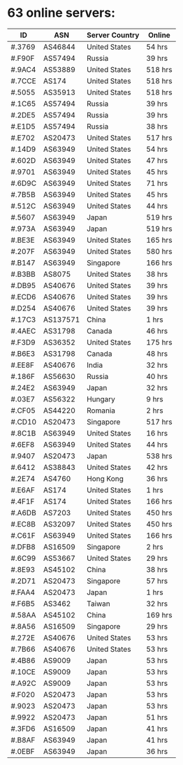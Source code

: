 # 63 online servers:

| ID | ASN | Server Country | Online |
| ------ | ------ | ------ | ------ |
| #.3769 | AS46844 | United States | 54 hrs |
| #.F90F | AS57494 | Russia | 39 hrs |
| #.9AC4 | AS53889 | United States | 518 hrs |
| #.7CCE | AS174 | United States | 518 hrs |
| #.5055 | AS35913 | United States | 518 hrs |
| #.1C65 | AS57494 | Russia | 39 hrs |
| #.2DE5 | AS57494 | Russia | 39 hrs |
| #.E1D5 | AS57494 | Russia | 38 hrs |
| #.E702 | AS20473 | United States | 517 hrs |
| #.14D9 | AS63949 | United States | 54 hrs |
| #.602D | AS63949 | United States | 47 hrs |
| #.9701 | AS63949 | United States | 45 hrs |
| #.6D9C | AS63949 | United States | 71 hrs |
| #.7B5B | AS63949 | United States | 45 hrs |
| #.512C | AS63949 | United States | 44 hrs |
| #.5607 | AS63949 | Japan | 519 hrs |
| #.973A | AS63949 | Japan | 519 hrs |
| #.BE3E | AS63949 | United States | 165 hrs |
| #.207F | AS63949 | United States | 580 hrs |
| #.B147 | AS63949 | Singapore | 166 hrs |
| #.B3BB | AS8075 | United States | 38 hrs |
| #.DB95 | AS40676 | United States | 39 hrs |
| #.ECD6 | AS40676 | United States | 39 hrs |
| #.D254 | AS40676 | United States | 39 hrs |
| #.17C3 | AS137571 | China | 1 hrs |
| #.4AEC | AS31798 | Canada | 46 hrs |
| #.F3D9 | AS36352 | United States | 175 hrs |
| #.B6E3 | AS31798 | Canada | 48 hrs |
| #.EE8F | AS40676 | India | 32 hrs |
| #.186F | AS56630 | Russia | 40 hrs |
| #.24E2 | AS63949 | Japan | 32 hrs |
| #.03E7 | AS56322 | Hungary | 9 hrs |
| #.CF05 | AS44220 | Romania | 2 hrs |
| #.CD10 | AS20473 | Singapore | 517 hrs |
| #.8C1B | AS63949 | United States | 16 hrs |
| #.6EF8 | AS63949 | United States | 44 hrs |
| #.9407 | AS20473 | Japan | 538 hrs |
| #.6412 | AS38843 | United States | 42 hrs |
| #.2E74 | AS4760 | Hong Kong | 36 hrs |
| #.E6AF | AS174 | United States | 1 hrs |
| #.4F1F | AS174 | United States | 166 hrs |
| #.A6DB | AS7203 | United States | 450 hrs |
| #.EC8B | AS32097 | United States | 450 hrs |
| #.C61F | AS63949 | United States | 166 hrs |
| #.DFB8 | AS16509 | Singapore | 2 hrs |
| #.6C99 | AS53667 | United States | 29 hrs |
| #.8E93 | AS45102 | China | 38 hrs |
| #.2D71 | AS20473 | Singapore | 57 hrs |
| #.FAA4 | AS20473 | Japan | 1 hrs |
| #.F6B5 | AS3462 | Taiwan | 32 hrs |
| #.58AA | AS45102 | China | 169 hrs |
| #.8A56 | AS16509 | Singapore | 29 hrs |
| #.272E | AS40676 | United States | 53 hrs |
| #.7B66 | AS40676 | United States | 53 hrs |
| #.4B86 | AS9009 | Japan | 53 hrs |
| #.10CE | AS9009 | Japan | 53 hrs |
| #.A92C | AS9009 | Japan | 53 hrs |
| #.F020 | AS20473 | Japan | 53 hrs |
| #.9023 | AS20473 | Japan | 53 hrs |
| #.9922 | AS20473 | Japan | 51 hrs |
| #.3FD6 | AS16509 | Japan | 41 hrs |
| #.B8AF | AS63949 | Japan | 41 hrs |
| #.0EBF | AS63949 | Japan | 36 hrs |

